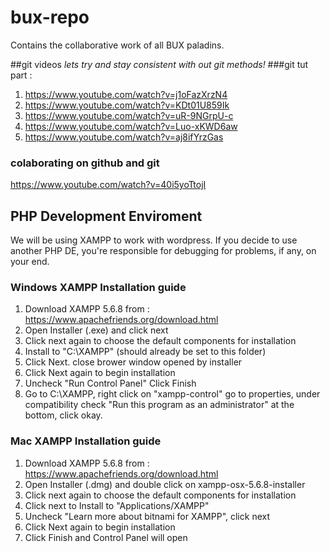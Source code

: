 # bux-repo
Contains the collaborative work of all BUX paladins.

##git videos
*lets try and stay consistent with out git methods!*
###git tut part :
1. https://www.youtube.com/watch?v=j1oFazXrzN4
2. https://www.youtube.com/watch?v=KDt01U859Ik
3. https://www.youtube.com/watch?v=uR-9NGrpU-c
4. https://www.youtube.com/watch?v=Luo-xKWD6aw
5. https://www.youtube.com/watch?v=aj8ifYrzGas

### colaborating on github and git
https://www.youtube.com/watch?v=40i5yoTtojI

## PHP Development Enviroment
We will be using XAMPP to work with wordpress.
If you decide to use another PHP DE, you're responsible for debugging for problems, if any, on your end.
### Windows XAMPP Installation guide
1. Download XAMPP 5.6.8 from : https://www.apachefriends.org/download.html
2. Open Installer (.exe) and click next
3. Click next again to choose the default components for installation
4. Install to "C:\XAMPP" (should already be set to this folder)
5. Click Next. close brower window opened by installer
6. Click Next again to begin installation
7. Uncheck "Run Control Panel" Click Finish
8. Go to C:\XAMPP, right click on "xampp-control" go to properties, under compatibility check "Run this program as an administrator" at the bottom, click okay.

### Mac XAMPP Installation guide
1. Download XAMPP 5.6.8 from : https://www.apachefriends.org/download.html
2. Open Installer (.dmg) and double click on xampp-osx-5.6.8-installer
3. Click next again to choose the default components for installation
4. Click next to Install to "Applications/XAMPP"
5. Uncheck "Learn more about bitnami for XAMPP", click next
6. Click Next again to begin installation
7. Click Finish and Control Panel will open

